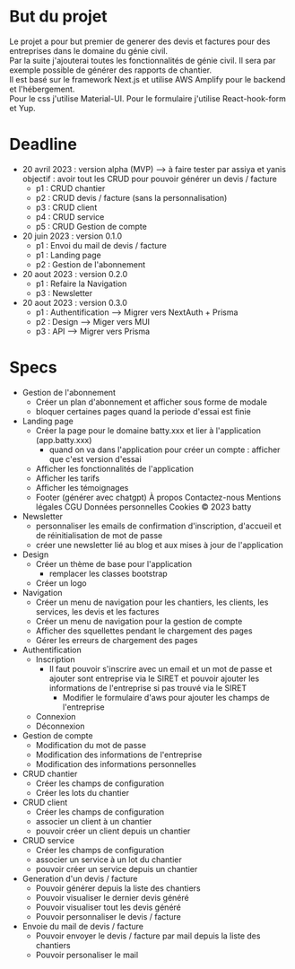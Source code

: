 # But du projet

Le projet a pour but premier de generer des devis et factures pour des entreprises dans le domaine du génie civil.  
Par la suite j'ajouterai toutes les fonctionnalités de génie civil. Il sera par exemple possible de générer des rapports de chantier.  
Il est basé sur le framework Next.js et utilise AWS Amplify pour le backend et l'hébergement.  
Pour le css j'utilise Material-UI.
Pour le formulaire j'utilise React-hook-form et Yup.

# Deadline

- 20 avril 2023 : version alpha (MVP) --> à faire tester par assiya et yanis
  objectif : avoir tout les CRUD pour pouvoir générer un devis / facture
  - p1 : CRUD chantier
  - p2 : CRUD devis / facture (sans la personnalisation)
  - p3 : CRUD client
  - p4 : CRUD service
  - p5 : CRUD Gestion de compte
- 20 juin 2023 : version 0.1.0
  - p1 : Envoi du mail de devis / facture
  - p1 : Landing page
  - p2 : Gestion de l'abonnement
- 20 aout 2023 : version 0.2.0
  - p1 : Refaire la Navigation
  - p3 : Newsletter
- 20 aout 2023 : version 0.3.0
  - p1 : Authentification --> Migrer vers NextAuth + Prisma
  - p2 : Design --> Miger vers MUI
  - p3 : API --> Migrer vers Prisma

# Specs

- Gestion de l'abonnement
  - Créer un plan d'abonnement et afficher sous forme de modale
  - bloquer certaines pages quand la periode d'essai est finie
- Landing page
  - Créer la page pour le domaine batty.xxx et lier à l'application (app.batty.xxx)
    - quand on va dans l'application pour créer un compte : afficher que c'est version d'essai
  - Afficher les fonctionnalités de l'application
  - Afficher les tarifs
  - Afficher les témoignages
  - Footer (générer avec chatgpt)
    À propos
      Contactez-nous
      Mentions légales
      CGU
      Données personnelles
      Cookies
      © 2023 batty
- Newsletter
  - personnaliser les emails de confirmation d'inscription, d'accueil et de réinitialisation de mot de passe
  - créer une newsletter lié au blog et aux mises à jour de l'application
- Design
  - Créer un thème de base pour l'application
    - remplacer les classes bootstrap
  - Créer un logo
- Navigation
  - Créer un menu de navigation pour les chantiers, les clients, les services, les devis et les factures
  - Créer un menu de navigation pour la gestion de compte
  - Afficher des squellettes pendant le chargement des pages
  - Gérer les erreurs de chargement des pages
- Authentification
  - Inscription
    - Il faut pouvoir s'inscrire avec un email et un mot de passe et ajouter sont entreprise via le SIRET et pouvoir ajouter les informations de l'entreprise si pas trouvé via le SIRET
      - Modifier le formulaire d'aws pour ajouter les champs de l'entreprise
  - Connexion
  - Déconnexion
- Gestion de compte
  - Modification du mot de passe
  - Modification des informations de l'entreprise
  - Modification des informations personnelles
- CRUD chantier
  - Créer les champs de configuration
  - Créer les lots du chantier
- CRUD client
  - Créer les champs de configuration
  - associer un client à un chantier
  - pouvoir créer un client depuis un chantier
- CRUD service
  - Créer les champs de configuration
  - associer un service à un lot du chantier
  - pouvoir créer un service depuis un chantier
- Generation d'un devis / facture
  - Pouvoir générer depuis la liste des chantiers
  - Pouvoir visualiser le dernier devis généré
  - Pouvoir visualiser tout les devis généré
  - Pouvoir personnaliser le devis / facture
- Envoie du mail de devis / facture
  - Pouvoir envoyer le devis / facture par mail depuis la liste des chantiers
  - Pouvoir personaliser le mail
